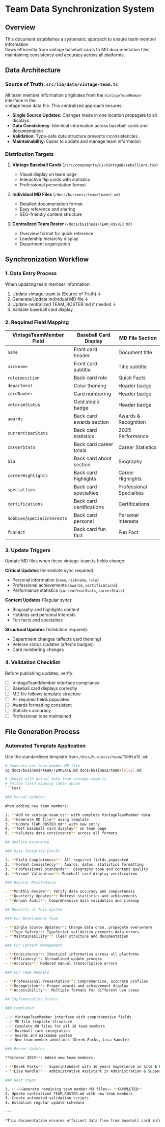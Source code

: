 # Team Data Synchronization System

## Overview

This document establishes a systematic approach to ensure team member information  
flows efficiently from vintage baseball cards to MD documentation files,  
maintaining consistency and accuracy across all platforms.

## Data Architecture

### Source of Truth: `src/lib/data/vintage-team.ts`

All team member information originates from the `VintageTeamMember` interface in the  
vintage team data file. This centralized approach ensures:

- **Single Source Updates**: Changes made in one location propagate to all displays
- **Data Consistency**: Identical information across baseball cards and documentation
- **Validation**: Type-safe data structure prevents inconsistencies
- **Maintainability**: Easier to update and manage team information

### Distribution Targets

1. **Vintage Baseball Cards** (`/src/components/ui/VintageBaseballCard.tsx`)
   - Visual display on team page
   - Interactive flip cards with statistics
   - Professional presentation format

2. **Individual MD Files** (`/docs/business/team/[name].md`)
   - Detailed documentation format
   - Easy reference and sharing
   - SEO-friendly content structure

3. **Centralized Team Roster** (`/docs/business/TEAM_ROSTER.md`)
   - Overview format for quick reference
   - Leadership hierarchy display
   - Department organization

## Synchronization Workflow

### 1. Data Entry Process

When updating team member information:

1. Update vintage-team.ts (Source of Truth)
   ↓
2. Generate/Update individual MD file
   ↓
3. Update centralized TEAM_ROSTER.md if needed
   ↓
4. Validate baseball card display

### 2. Required Field Mapping

| VintageTeamMember Field | Baseball Card Display | MD File Section |
|------------------------|----------------------|-----------------|
| `name` | Front card header | Document title |
| `nickname` | Front card subtitle | Title subtitle |
| `role`/`position` | Back card role | Quick Facts |
| `department` | Color theming | Header badge |
| `cardNumber` | Card numbering | Header badge |
| `veteranStatus` | Gold shield badge | Header badge |
| `awards` | Back card awards section | Awards & Recognition |
| `currentYearStats` | Back card statistics | 2025 Performance |
| `careerStats` | Back card career totals | Career Statistics |
| `bio` | Back card about section | Biography |
| `careerHighlights` | Back card highlights | Career Highlights |
| `specialties` | Back card specialties | Professional Specialties |
| `certifications` | Back card certifications | Certifications |
| `hobbies`/`specialInterests` | Back card personal | Personal Interests |
| `funFact` | Back card fun fact | Fun Fact |

### 3. Update Triggers

Update MD files when these vintage-team.ts fields change:

**Critical Updates** (Immediate sync required):

- Personal information (`name`, `nickname`, `role`)
- Professional achievements (`awards`, `certifications`)
- Performance statistics (`currentYearStats`, `careerStats`)

**Content Updates** (Regular sync):

- Biography and highlights content
- Hobbies and personal interests
- Fun facts and specialties

**Structural Updates** (Validation required):

- Department changes (affects card theming)
- Veteran status updates (affects badges)
- Card numbering changes

### 4. Validation Checklist

Before publishing updates, verify:

- [ ] VintageTeamMember interface compliance
- [ ] Baseball card displays correctly
- [ ] MD file follows template structure
- [ ] All required fields populated
- [ ] Awards formatting consistent
- [ ] Statistics accuracy
- [ ] Professional tone maintained

## File Generation Process

### Automated Template Application

Use the standardized template from `/docs/business/team/TEMPLATE.md`:

```bash
# Generate new team member MD file
cp docs/business/team/TEMPLATE.md docs/business/team/[slug].md

# Update with actual data from vintage-team.ts
# Follow field mapping table above
```text

### Manual Updates

When adding new team members:

1. **Add to vintage-team.ts** with complete VintageTeamMember data
2. **Generate MD file** using template
3. **Update TEAM_ROSTER.md** with new entry
4. **Test baseball card display** on team page
5. **Validate data consistency** across all formats

## Quality Assurance

### Data Integrity Checks

1. **Field Completeness**: All required fields populated
2. **Format Consistency**: Awards, dates, statistics formatting
3. **Professional Standards**: Biography tone and content quality
4. **Visual Validation**: Baseball card display verification

### Regular Maintenance

- **Monthly Review**: Verify data accuracy and completeness
- **Quarterly Updates**: Refresh statistics and achievements
- **Annual Audit**: Comprehensive data validation and cleanup

## Benefits of This System

### For Development Team

- **Single Source Updates**: Change data once, propagate everywhere
- **Type Safety**: TypeScript validation prevents data errors
- **Maintainability**: Clear structure and documentation

### For Content Management

- **Consistency**: Identical information across all platforms
- **Efficiency**: Streamlined update process
- **Accuracy**: Reduced manual transcription errors

### For Team Members

- **Professional Presentation**: Comprehensive, accurate profiles
- **Recognition**: Proper awards and achievement display
- **Accessibility**: Multiple formats for different use cases

## Implementation Status

### Completed

- ✅ VintageTeamMember interface with comprehensive fields
- ✅ MD file template structure
- ✅ Complete MD files for all 16 team members
- ✅ Baseball card integration
- ✅ Awards and nickname system
- ✅ New team member additions (Derek Parks, Lisa Kandle)

### Recent Updates

**October 2025**: Added new team members:

- **Derek Parks** - Superintendent with 10 years experience in Site & Field Operations
- **Lisa Kandle** - Administrative Assistant in Administration & Support

### Next Steps

1. ✅ ~~Generate remaining team member MD files~~ **COMPLETED**
2. Update centralized TEAM_ROSTER.md with new team members
3. Create automated validation scripts
4. Establish regular update schedule

---

*This documentation ensures efficient data flow from baseball card information to MD files while maintaining accuracy and professional presentation standards.*
